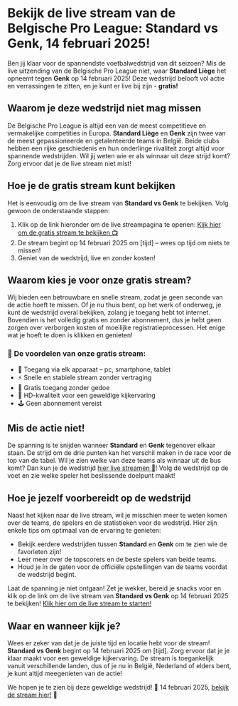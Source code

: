 # Bekijk de live stream van de Belgische Pro League: Standard vs Genk, 14 februari 2025!

Ben jij klaar voor de spannendste voetbalwedstrijd van dit seizoen? Mis de live uitzending van de Belgische Pro League niet, waar **Standard Liège** het opneemt tegen **Genk** op 14 februari 2025! Deze wedstrijd belooft vol actie en verrassingen te zitten, en je kunt er live bij zijn - **gratis!**

## Waarom je deze wedstrijd niet mag missen

De Belgische Pro League is altijd een van de meest competitieve en vermakelijke competities in Europa. **Standard Liège** en **Genk** zijn twee van de meest gepassioneerde en getalenteerde teams in België. Beide clubs hebben een rijke geschiedenis en hun onderlinge rivaliteit zorgt altijd voor spannende wedstrijden. Wil jij weten wie er als winnaar uit deze strijd komt? Zorg ervoor dat je de live stream niet mist!

## Hoe je de gratis stream kunt bekijken

Het is eenvoudig om de live stream van **Standard vs Genk** te bekijken. Volg gewoon de onderstaande stappen:

1. Klik op de link hieronder om de live streampagina te openen: [Klik hier om de gratis stream te bekijken 📺](https://tinyurl.com/livestreamfreeo?st=Standard+vs+Genk&si=ghc)
2. De stream begint op 14 februari 2025 om [tijd] – wees op tijd om niets te missen!
3. Geniet van de wedstrijd, live en zonder kosten!

## Waarom kies je voor onze gratis stream?

Wij bieden een betrouwbare en snelle stream, zodat je geen seconde van de actie hoeft te missen. Of je nu thuis bent, op het werk of onderweg, je kunt de wedstrijd overal bekijken, zolang je toegang hebt tot internet. Bovendien is het volledig gratis en zonder abonnement, dus je hebt geen zorgen over verborgen kosten of moeilijke registratieprocessen. Het enige wat je hoeft te doen is klikken en genieten!

### 🎉 De voordelen van onze gratis stream:

- 📱 Toegang via elk apparaat – pc, smartphone, tablet
- ⚡️ Snelle en stabiele stream zonder vertraging
- 🎯 Gratis toegang zonder gedoe
- 👀 HD-kwaliteit voor een geweldige kijkervaring
- 🕹️ Geen abonnement vereist

## Mis de actie niet!

De spanning is te snijden wanneer **Standard** en **Genk** tegenover elkaar staan. De strijd om de drie punten kan het verschil maken in de race voor de top van de tabel. Wil je zien welke van deze teams als winnaar uit de bus komt? Dan kun je de wedstrijd [hier live streamen 🎥](https://tinyurl.com/livestreamfreeo?st=Standard+vs+Genk&si=ghc)! Volg de wedstrijd op de voet en zie welke speler het beslissende doelpunt maakt!

## Hoe je jezelf voorbereidt op de wedstrijd

Naast het kijken naar de live stream, wil je misschien meer te weten komen over de teams, de spelers en de statistieken voor de wedstrijd. Hier zijn enkele tips om optimaal van de ervaring te genieten:

- Bekijk eerdere wedstrijden tussen **Standard** en **Genk** om te zien wie de favorieten zijn!
- Leer meer over de topscorers en de beste spelers van beide teams.
- Houd je in de gaten voor de officiële opstellingen van de teams voordat de wedstrijd begint.

Laat de spanning je niet ontgaan! Zet je wekker, bereid je snacks voor en klik op de link om de live stream van **Standard vs Genk** op 14 februari 2025 te bekijken! [Klik hier om de live stream te starten!](https://tinyurl.com/livestreamfreeo?st=Standard+vs+Genk&si=ghc)

## Waar en wanneer kijk je?

Wees er zeker van dat je de juiste tijd en locatie hebt voor de stream! **Standard vs Genk** begint op 14 februari 2025 om [tijd]. Zorg ervoor dat je je klaar maakt voor een geweldige kijkervaring. De stream is toegankelijk vanuit verschillende landen, dus of je nu in België, Nederland of elders bent, je kunt altijd meegenieten van de actie!

We hopen je te zien bij deze geweldige wedstrijd! 📅 14 februari 2025, [bekijk de stream hier!](https://tinyurl.com/livestreamfreeo?st=Standard+vs+Genk&si=ghc) 🚀
